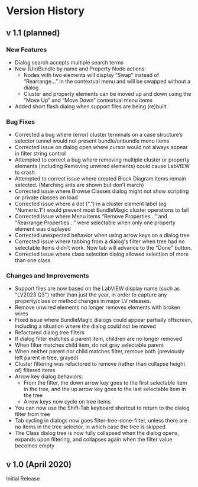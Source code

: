 # Version History
## v 1.1 (planned)
### New Features
- Dialog search accepts multiple search terms
- New (Un)Bundle by name and Property Node actions:
  - Nodes with two elements will display “Swap” instead of “Rearrange…” in the contextual menu and will be swapped without a dialog
  - Cluster and property elements can be moved up and down using the “Move Up” and “Move Down” contextual menu items
- Added short flash dialog when support files are being (re)built
### Bug Fixes
- Corrected a bug where (error) cluster terminals on a case structure’s selector tunnel would not present bundle/unbundle menu items
- Corrected issue on dialog open where cursor would not always appear in filter string control
- Attempted to correct a bug where removing multiple cluster or property elements (including Removing unwired elements) could cause LabVIEW to crash 
- Attempted to correct issue where created Block Diagram items remain selected. (Marching ants are shown but don’t march)
- Corrected issue where Browse Classes dialog might not show scripting or private classes on load
- Corrected issue where a dot (“.”) in a cluster element label (eg “Numeric.1”) would prevent most BundleMagic cluster operations to fail
- Corrected issue where Menu items “Remove Properties…” and “Rearrange Properties…” were selectable when only one property element was displayed
- Corrected unexpected behavior when using arrow keys on a dialog tree
- Corrected issue where tabbing from a dialog's filter when tree had no selectable items didn't work. Now tab will advance to the "Done" button.
- Corrected issue where class selection dialog allowed selection of more than one class

### Changes and Improvements
- Support files are now based on the LabVIEW display name (such as “LV2023 Q3") rather than just the year, in order to capture any property/class or method changes in major LV releases.
- Remove unwired elements no longer removes elements with broken wires
- Fixed issue where BundleMag!c dialogs could appear partially offscreen, including a situation where the dialog could not be moved
- Refactored dialog tree filters 
- If dialog filter matches a parent item, children are no longer removed
- When filter matches child item, do not gray selectable parent
- When neither parent nor child matches filter, remove both (previously left parent in tree, grayed)
- Cluster filtering was refactored to remove (rather than collapse height of) filtered items
- Arrow key dialog behaviors:
  - From the filter, the down arrow key goes to the first selectable item in the tree, and the up arrow key goes to the last selectable item in the tree
  - Arrow keys now cycle on tree items
- You can now use the Shift-Tab keyboard shortcut to return to the dialog filter from tree
- Tab cycling in dialogs now goes filter-tree-done-filter, unless there are no items in the tree selector, in which case the tree is skipped
- The Class dialog tree is now fully collapsed when the dialog opens, expands upon filtering, and collapses again when the filter value becomes empty

## v 1.0 (April 2020)
Initial Release

